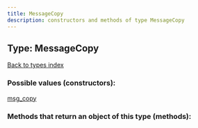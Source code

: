 ```yaml
---
title: MessageCopy
description: constructors and methods of type MessageCopy
---
```

## Type: MessageCopy  
[Back to types index](index.md)



### Possible values (constructors):

[msg\_copy](../constructors/msg_copy.md)  



### Methods that return an object of this type (methods):



